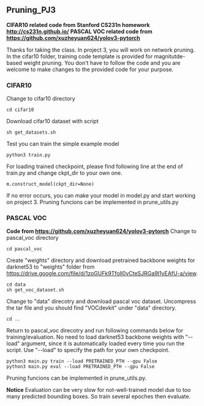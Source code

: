 ## Pruning_PJ3
**CIFAR10 related code from Stanford CS231n homework http://cs231n.github.io/**
**PASCAL VOC related code from https://github.com/xuzheyuan624/yolov3-pytorch**

Thanks for taking the class. In project 3, you will work on network pruning. 
In the cifar10 folder, training code template is provided for magnitutde-based weight pruning.
You don't have to follow the code and you are welcome to make changes to the provided code for your purpose.

### CIFAR10
Change to cifar10 directory
```
cd cifar10
```
Download cifar10 dataset with script
```
sh get_datasets.sh
```
Test you can train the simple example model
```
python3 train.py
```
For loading trained checkpoint, please find following line at the end of train.py and change ckpt_dir to your own one.
```
m.construct_model(ckpt_dir=None)
```
If no error occurs, you can make your model in model.py and start working on project 3. Pruning funcions can be implemented in prune_utils.py

### PASCAL VOC
**Code from https://github.com/xuzheyuan624/yolov3-pytorch**
Change to pascal_voc directory
```
cd pascal_voc
```
Create "weights" directory and download pretrained backbone weights for darknet53 to "weights" folder from https://drive.google.com/file/d/1zoGUFk9Tfoll0vCteSJRGa9I1yEAfU-a/view. 
```
cd data
sh get_voc_dataset.sh
```
Change to "data" direcotry and download pascal voc dataset. Uncompress the tar file and you should find "VOCdevkit" under "data" directory.
```
cd ..
```
Return to pascal_voc direcotry and run following commands below for training/evaluation. No need to load darknet53 backbone weights with "--load" argument, since it is automatically loaded every time you run the script. Use "--load" to specify the path for your own checkpoint.
```
python3 main.py train --load PRETRAINED_PTH --gpu False
python3 main.py eval --load PRETRAINED_PTH --gpu False
```
Pruning funcions can be implemented in prune_utils.py. 

**Notice** Evaluation can be very slow for not-well-trained model due to too many predicted bounding boxes. So train several epoches then evaluate.

